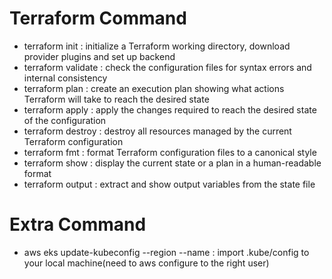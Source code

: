 # Terraform Command
- terraform init : initialize a Terraform working directory, download provider plugins and set up backend
- terraform validate : check the configuration files for syntax errors and internal consistency
- terraform plan : create an execution plan showing what actions Terraform will take to reach the desired state
- terraform apply : apply the changes required to reach the desired state of the configuration
- terraform destroy : destroy all resources managed by the current Terraform configuration
- terraform fmt : format Terraform configuration files to a canonical style
- terraform show : display the current state or a plan in a human-readable format
- terraform output : extract and show output variables from the state file

# Extra Command
- aws eks update-kubeconfig --region <region-code> --name <cluster-name> : import .kube/config to your local machine(need to aws configure to the right user)